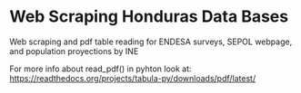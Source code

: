 # Web Scraping Honduras Data Bases
 Web scraping and pdf table reading for ENDESA surveys, SEPOL webpage, and population proyections by INE

For more info about read_pdf() in pyhton look at: https://readthedocs.org/projects/tabula-py/downloads/pdf/latest/
